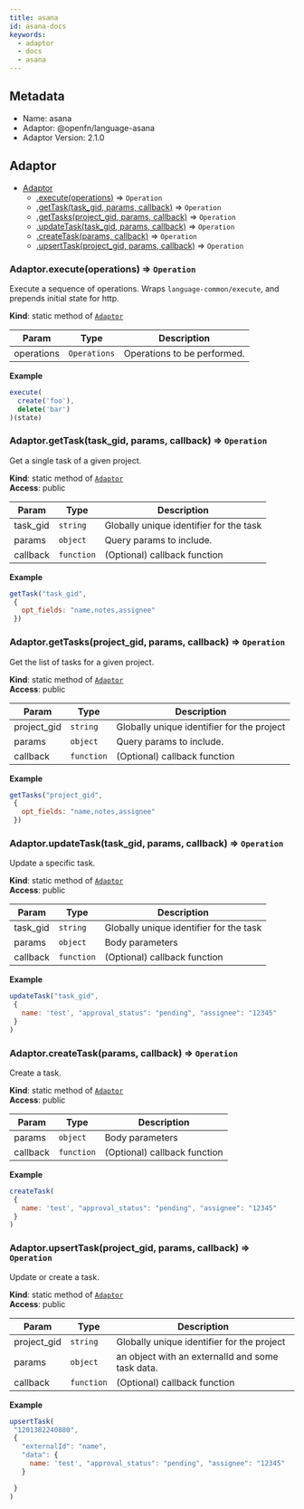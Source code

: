 ```yaml
---
title: asana
id: asana-docs
keywords:
  - adaptor
  - docs
  - asana
---
```

## Metadata
- Name: asana
- Adaptor: @openfn/language-asana
- Adaptor Version: 2.1.0
<a name="module_Adaptor"></a>

## Adaptor

* [Adaptor](#module_Adaptor)
    * [.execute(operations)](#module_Adaptor.execute) ⇒ <code>Operation</code>
    * [.getTask(task_gid, params, callback)](#module_Adaptor.getTask) ⇒ <code>Operation</code>
    * [.getTasks(project_gid, params, callback)](#module_Adaptor.getTasks) ⇒ <code>Operation</code>
    * [.updateTask(task_gid, params, callback)](#module_Adaptor.updateTask) ⇒ <code>Operation</code>
    * [.createTask(params, callback)](#module_Adaptor.createTask) ⇒ <code>Operation</code>
    * [.upsertTask(project_gid, params, callback)](#module_Adaptor.upsertTask) ⇒ <code>Operation</code>

<a name="module_Adaptor.execute"></a>

### Adaptor.execute(operations) ⇒ <code>Operation</code>
Execute a sequence of operations.
Wraps `language-common/execute`, and prepends initial state for http.

**Kind**: static method of [<code>Adaptor</code>](#module_Adaptor)  

| Param | Type | Description |
| --- | --- | --- |
| operations | <code>Operations</code> | Operations to be performed. |

**Example**  
```js
execute(
  create('foo'),
  delete('bar')
)(state)
```
<a name="module_Adaptor.getTask"></a>

### Adaptor.getTask(task_gid, params, callback) ⇒ <code>Operation</code>
Get a single task of a given project.

**Kind**: static method of [<code>Adaptor</code>](#module_Adaptor)  
**Access**: public  

| Param | Type | Description |
| --- | --- | --- |
| task_gid | <code>string</code> | Globally unique identifier for the task |
| params | <code>object</code> | Query params to include. |
| callback | <code>function</code> | (Optional) callback function |

**Example**  
```js
getTask("task_gid",
 {
   opt_fields: "name,notes,assignee"
 })
```
<a name="module_Adaptor.getTasks"></a>

### Adaptor.getTasks(project_gid, params, callback) ⇒ <code>Operation</code>
Get the list of tasks for a given project.

**Kind**: static method of [<code>Adaptor</code>](#module_Adaptor)  
**Access**: public  

| Param | Type | Description |
| --- | --- | --- |
| project_gid | <code>string</code> | Globally unique identifier for the project |
| params | <code>object</code> | Query params to include. |
| callback | <code>function</code> | (Optional) callback function |

**Example**  
```js
getTasks("project_gid",
 {
   opt_fields: "name,notes,assignee"
 })
```
<a name="module_Adaptor.updateTask"></a>

### Adaptor.updateTask(task_gid, params, callback) ⇒ <code>Operation</code>
Update a specific task.

**Kind**: static method of [<code>Adaptor</code>](#module_Adaptor)  
**Access**: public  

| Param | Type | Description |
| --- | --- | --- |
| task_gid | <code>string</code> | Globally unique identifier for the task |
| params | <code>object</code> | Body parameters |
| callback | <code>function</code> | (Optional) callback function |

**Example**  
```js
updateTask("task_gid",
 {
   name: 'test', "approval_status": "pending", "assignee": "12345"
 }
)
```
<a name="module_Adaptor.createTask"></a>

### Adaptor.createTask(params, callback) ⇒ <code>Operation</code>
Create a task.

**Kind**: static method of [<code>Adaptor</code>](#module_Adaptor)  
**Access**: public  

| Param | Type | Description |
| --- | --- | --- |
| params | <code>object</code> | Body parameters |
| callback | <code>function</code> | (Optional) callback function |

**Example**  
```js
createTask(
 {
   name: 'test', "approval_status": "pending", "assignee": "12345"
 }
)
```
<a name="module_Adaptor.upsertTask"></a>

### Adaptor.upsertTask(project_gid, params, callback) ⇒ <code>Operation</code>
Update or create a task.

**Kind**: static method of [<code>Adaptor</code>](#module_Adaptor)  
**Access**: public  

| Param | Type | Description |
| --- | --- | --- |
| project_gid | <code>string</code> | Globally unique identifier for the project |
| params | <code>object</code> | an object with an externalId and some task data. |
| callback | <code>function</code> | (Optional) callback function |

**Example**  
```js
upsertTask(
 "1201382240880",
 {
   "externalId": "name",
   "data": {
     name: 'test', "approval_status": "pending", "assignee": "12345"
   }

 }
)
```
